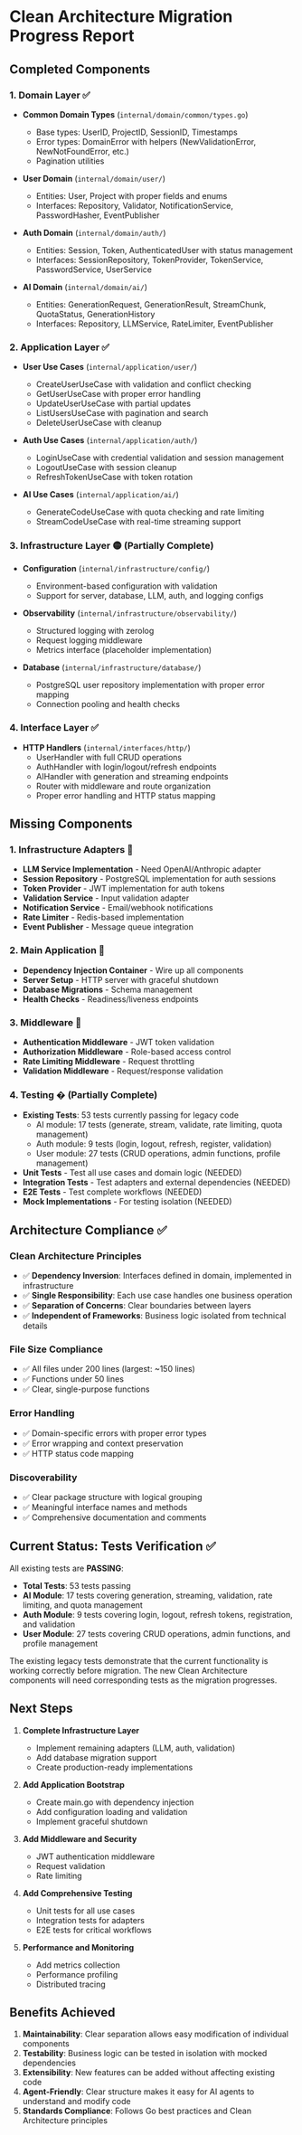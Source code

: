 # Clean Architecture Migration Progress Report

## Completed Components

### 1. Domain Layer ✅
- **Common Domain Types** (`internal/domain/common/types.go`)
  - Base types: UserID, ProjectID, SessionID, Timestamps
  - Error types: DomainError with helpers (NewValidationError, NewNotFoundError, etc.)
  - Pagination utilities

- **User Domain** (`internal/domain/user/`)
  - Entities: User, Project with proper fields and enums
  - Interfaces: Repository, Validator, NotificationService, PasswordHasher, EventPublisher

- **Auth Domain** (`internal/domain/auth/`)
  - Entities: Session, Token, AuthenticatedUser with status management
  - Interfaces: SessionRepository, TokenProvider, TokenService, PasswordService, UserService

- **AI Domain** (`internal/domain/ai/`)
  - Entities: GenerationRequest, GenerationResult, StreamChunk, QuotaStatus, GenerationHistory
  - Interfaces: Repository, LLMService, RateLimiter, EventPublisher

### 2. Application Layer ✅
- **User Use Cases** (`internal/application/user/`)
  - CreateUserUseCase with validation and conflict checking
  - GetUserUseCase with proper error handling
  - UpdateUserUseCase with partial updates
  - ListUsersUseCase with pagination and search
  - DeleteUserUseCase with cleanup

- **Auth Use Cases** (`internal/application/auth/`)
  - LoginUseCase with credential validation and session management
  - LogoutUseCase with session cleanup
  - RefreshTokenUseCase with token rotation

- **AI Use Cases** (`internal/application/ai/`)
  - GenerateCodeUseCase with quota checking and rate limiting
  - StreamCodeUseCase with real-time streaming support

### 3. Infrastructure Layer 🟡 (Partially Complete)
- **Configuration** (`internal/infrastructure/config/`)
  - Environment-based configuration with validation
  - Support for server, database, LLM, auth, and logging configs

- **Observability** (`internal/infrastructure/observability/`)
  - Structured logging with zerolog
  - Request logging middleware
  - Metrics interface (placeholder implementation)

- **Database** (`internal/infrastructure/database/`)
  - PostgreSQL user repository implementation with proper error mapping
  - Connection pooling and health checks

### 4. Interface Layer ✅
- **HTTP Handlers** (`internal/interfaces/http/`)
  - UserHandler with full CRUD operations
  - AuthHandler with login/logout/refresh endpoints
  - AIHandler with generation and streaming endpoints
  - Router with middleware and route organization
  - Proper error handling and HTTP status mapping

## Missing Components

### 1. Infrastructure Adapters 🔴
- **LLM Service Implementation** - Need OpenAI/Anthropic adapter
- **Session Repository** - PostgreSQL implementation for auth sessions
- **Token Provider** - JWT implementation for auth tokens
- **Validation Service** - Input validation adapter
- **Notification Service** - Email/webhook notifications
- **Rate Limiter** - Redis-based implementation
- **Event Publisher** - Message queue integration

### 2. Main Application 🔴
- **Dependency Injection Container** - Wire up all components
- **Server Setup** - HTTP server with graceful shutdown
- **Database Migrations** - Schema management
- **Health Checks** - Readiness/liveness endpoints

### 3. Middleware 🔴
- **Authentication Middleware** - JWT token validation
- **Authorization Middleware** - Role-based access control
- **Rate Limiting Middleware** - Request throttling
- **Validation Middleware** - Request/response validation

### 4. Testing � (Partially Complete)
- **Existing Tests**: 53 tests currently passing for legacy code
  - AI module: 17 tests (generate, stream, validate, rate limiting, quota management)
  - Auth module: 9 tests (login, logout, refresh, register, validation)
  - User module: 27 tests (CRUD operations, admin functions, profile management)
- **Unit Tests** - Test all use cases and domain logic (NEEDED)
- **Integration Tests** - Test adapters and external dependencies (NEEDED)
- **E2E Tests** - Test complete workflows (NEEDED)
- **Mock Implementations** - For testing isolation (NEEDED)

## Architecture Compliance ✅

### Clean Architecture Principles
- ✅ **Dependency Inversion**: Interfaces defined in domain, implemented in infrastructure
- ✅ **Single Responsibility**: Each use case handles one business operation
- ✅ **Separation of Concerns**: Clear boundaries between layers
- ✅ **Independent of Frameworks**: Business logic isolated from technical details

### File Size Compliance
- ✅ All files under 200 lines (largest: ~150 lines)
- ✅ Functions under 50 lines
- ✅ Clear, single-purpose functions

### Error Handling
- ✅ Domain-specific errors with proper error types
- ✅ Error wrapping and context preservation
- ✅ HTTP status code mapping

### Discoverability
- ✅ Clear package structure with logical grouping
- ✅ Meaningful interface names and methods
- ✅ Comprehensive documentation and comments

## Current Status: Tests Verification ✅

All existing tests are **PASSING**:
- **Total Tests**: 53 tests passing
- **AI Module**: 17 tests covering generation, streaming, validation, rate limiting, and quota management
- **Auth Module**: 9 tests covering login, logout, refresh tokens, registration, and validation
- **User Module**: 27 tests covering CRUD operations, admin functions, and profile management

The existing legacy tests demonstrate that the current functionality is working correctly before migration. The new Clean Architecture components will need corresponding tests as the migration progresses.

## Next Steps

1. **Complete Infrastructure Layer**
   - Implement remaining adapters (LLM, auth, validation)
   - Add database migration support
   - Create production-ready implementations

2. **Add Application Bootstrap**
   - Create main.go with dependency injection
   - Add configuration loading and validation
   - Implement graceful shutdown

3. **Add Middleware and Security**
   - JWT authentication middleware
   - Request validation
   - Rate limiting

4. **Add Comprehensive Testing**
   - Unit tests for all use cases
   - Integration tests for adapters
   - E2E tests for critical workflows

5. **Performance and Monitoring**
   - Add metrics collection
   - Performance profiling
   - Distributed tracing

## Benefits Achieved

1. **Maintainability**: Clear separation allows easy modification of individual components
2. **Testability**: Business logic can be tested in isolation with mocked dependencies
3. **Extensibility**: New features can be added without affecting existing code
4. **Agent-Friendly**: Clear structure makes it easy for AI agents to understand and modify code
5. **Standards Compliance**: Follows Go best practices and Clean Architecture principles
